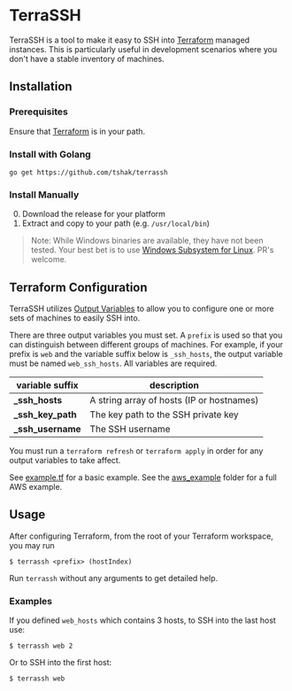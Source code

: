 # TerraSSH

TerraSSH is a tool to make it easy to SSH into [Terraform](https://terraform.io) managed instances. This is particularly useful in development scenarios where you don't have a stable inventory of machines.

## Installation


### Prerequisites

Ensure that [Terraform](https://terraform.io) is in your path.

### Install with Golang

```
go get https://github.com/tshak/terrassh
```

### Install Manually

0) Download the release for your platform
0) Extract and copy to your path (e.g. `/usr/local/bin`)

> Note: While Windows binaries are available, they have not been tested. Your best bet is to use [Windows Subsystem for Linux](https://msdn.microsoft.com/en-us/commandline/wsl/install-win10). PR's welcome.

## Terraform Configuration

TerraSSH utilizes [Output Variables](https://www.terraform.io/intro/getting-started/outputs.html) to allow you to configure one or more sets of machines to easily SSH into.

There are three output variables you must set. A `prefix` is used so that you can distinguish between different groups of machines. For example, if your prefix is `web` and the variable suffix below is `_ssh_hosts`, the output variable must be named `web_ssh_hosts`. All variables are required.

| variable suffix | description |
| -| -|
| **_ssh_hosts** | A string array of hosts (IP or hostnames) |
| **_ssh_key_path** | The key path to the SSH private key |
| **_ssh_username** | The SSH username |

You must run a `terraform refresh` or `terraform apply` in order for any output variables to take affect.

See [example.tf](example.tf) for a basic example. See the [aws_example](aws_example/) folder for a full AWS example.

## Usage

After configuring Terraform, from the root of your Terraform workspace, you may run

```$ terrassh <prefix> (hostIndex)```

Run `terrassh` without any arguments to get detailed help.

### Examples
If you defined `web_hosts` which contains 3 hosts, to SSH into the last host use:

```$ terrassh web 2```

Or to SSH into the first host:

```$ terrassh web```



